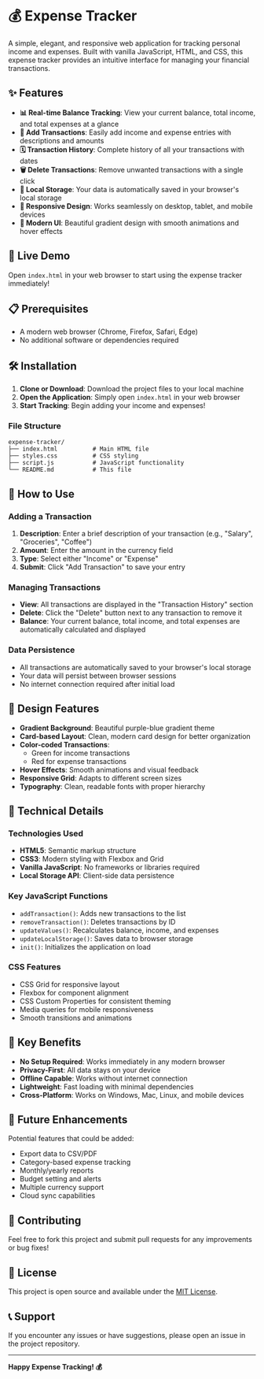 # 💰 Expense Tracker

A simple, elegant, and responsive web application for tracking personal income and expenses. Built with vanilla JavaScript, HTML, and CSS, this expense tracker provides an intuitive interface for managing your financial transactions.

## ✨ Features

- **📊 Real-time Balance Tracking**: View your current balance, total income, and total expenses at a glance
- **💸 Add Transactions**: Easily add income and expense entries with descriptions and amounts
- **🗓️ Transaction History**: Complete history of all your transactions with dates
- **🗑️ Delete Transactions**: Remove unwanted transactions with a single click
- **💾 Local Storage**: Your data is automatically saved in your browser's local storage
- **📱 Responsive Design**: Works seamlessly on desktop, tablet, and mobile devices
- **🎨 Modern UI**: Beautiful gradient design with smooth animations and hover effects

## 🚀 Live Demo

Open `index.html` in your web browser to start using the expense tracker immediately!

## 📋 Prerequisites

- A modern web browser (Chrome, Firefox, Safari, Edge)
- No additional software or dependencies required

## 🛠️ Installation

1. **Clone or Download**: Download the project files to your local machine
2. **Open the Application**: Simply open `index.html` in your web browser
3. **Start Tracking**: Begin adding your income and expenses!

### File Structure
```
expense-tracker/
├── index.html          # Main HTML file
├── styles.css          # CSS styling
├── script.js           # JavaScript functionality
└── README.md           # This file
```

## 📖 How to Use

### Adding a Transaction
1. **Description**: Enter a brief description of your transaction (e.g., "Salary", "Groceries", "Coffee")
2. **Amount**: Enter the amount in the currency field
3. **Type**: Select either "Income" or "Expense"
4. **Submit**: Click "Add Transaction" to save your entry

### Managing Transactions
- **View**: All transactions are displayed in the "Transaction History" section
- **Delete**: Click the "Delete" button next to any transaction to remove it
- **Balance**: Your current balance, total income, and total expenses are automatically calculated and displayed

### Data Persistence
- All transactions are automatically saved to your browser's local storage
- Your data will persist between browser sessions
- No internet connection required after initial load

## 🎨 Design Features

- **Gradient Background**: Beautiful purple-blue gradient theme
- **Card-based Layout**: Clean, modern card design for better organization
- **Color-coded Transactions**: 
  - Green for income transactions
  - Red for expense transactions
- **Hover Effects**: Smooth animations and visual feedback
- **Responsive Grid**: Adapts to different screen sizes
- **Typography**: Clean, readable fonts with proper hierarchy

## 🔧 Technical Details

### Technologies Used
- **HTML5**: Semantic markup structure
- **CSS3**: Modern styling with Flexbox and Grid
- **Vanilla JavaScript**: No frameworks or libraries required
- **Local Storage API**: Client-side data persistence

### Key JavaScript Functions
- `addTransaction()`: Adds new transactions to the list
- `removeTransaction()`: Deletes transactions by ID
- `updateValues()`: Recalculates balance, income, and expenses
- `updateLocalStorage()`: Saves data to browser storage
- `init()`: Initializes the application on load

### CSS Features
- CSS Grid for responsive layout
- Flexbox for component alignment
- CSS Custom Properties for consistent theming
- Media queries for mobile responsiveness
- Smooth transitions and animations

## 🌟 Key Benefits

- **No Setup Required**: Works immediately in any modern browser
- **Privacy-First**: All data stays on your device
- **Offline Capable**: Works without internet connection
- **Lightweight**: Fast loading with minimal dependencies
- **Cross-Platform**: Works on Windows, Mac, Linux, and mobile devices

## 🔮 Future Enhancements

Potential features that could be added:
- Export data to CSV/PDF
- Category-based expense tracking
- Monthly/yearly reports
- Budget setting and alerts
- Multiple currency support
- Cloud sync capabilities

## 🤝 Contributing

Feel free to fork this project and submit pull requests for any improvements or bug fixes!

## 📄 License

This project is open source and available under the [MIT License](LICENSE).

## 📞 Support

If you encounter any issues or have suggestions, please open an issue in the project repository.

---

**Happy Expense Tracking! 💰** 